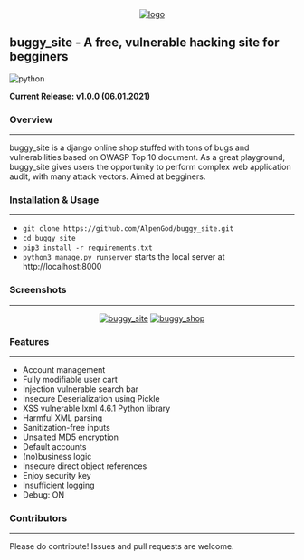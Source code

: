 <div align="center">
<a href="https://ibb.co/MBRZvZ4"><img src="https://i.ibb.co/3R0434q/Screenshot-4.png" alt="logo" border="0"></a></div>

**<h2>buggy_site - A free, vulnerable hacking site for begginers**</h2>

<img src="https://camo.githubusercontent.com/2a767d8507aaf88b99f2b937d7a5af69b46afb7f5301c67742aac6dc44d7d014/68747470733a2f2f696d672e736869656c64732e696f2f62616467652f4275696c74253230776974682d507974686f6e2d426c7565" alt="python">

**Current Release: v1.0.0 (06.01.2021)**
**<h3>Overview**</h3><hr>buggy_site is a django online shop stuffed with tons of bugs and vulnerabilities based on OWASP Top 10 document.
As a great playground, buggy_site gives users the opportunity to perform complex web application audit, with many attack vectors.
Aimed at begginers.
**<h3>Installation & Usage**</h3><hr>
 - `git clone https://github.com/AlpenGod/buggy_site.git`
 - `cd buggy_site`
 - `pip3 install -r requirements.txt`
 - `python3 manage.py runserver` starts the local server at http://localhost:8000
 
 
 
**<h3>Screenshots**</h3><hr>
<div align="center">
<a href="https://ibb.co/d2gNb8P"><img src="https://i.ibb.co/xjHnmx1/Screenshot-1.png" alt="buggy_site" border="0"></a>
<a href="https://ibb.co/R9BWtnt"><img src="https://i.ibb.co/SPdpHTH/Screenshot-3.png" alt="buggy_shop" border="0"></a></div>

**<h3>Features**</h3><hr>

 - Account management
 - Fully modifiable user cart
 - Injection vulnerable search bar
 - Insecure Deserialization using Pickle
 - XSS vulnerable lxml 4.6.1 Python library
 - Harmful XML parsing
 - Sanitization-free inputs
 - Unsalted MD5 encryption
 - Default accounts
 - (no)business logic
 - Insecure direct object references
 - Enjoy security key
 - Insufficient logging
 - Debug: ON

**<h3>Contributors**</h3><hr>

Please do contribute! Issues and pull requests are welcome.

